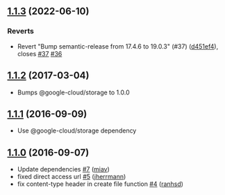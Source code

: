 ## [1.1.3](https://github.com/parse-community/parse-server-gcs-adapter/compare/v1.1.2...1.1.3) (2022-06-10)


### Reverts

* Revert "Bump semantic-release from 17.4.6 to 19.0.3" (#37) ([d451ef4](https://github.com/parse-community/parse-server-gcs-adapter/commit/d451ef46676e2857f3ddbb526071e522f1937524)), closes [#37](https://github.com/parse-community/parse-server-gcs-adapter/issues/37) [#36](https://github.com/parse-community/parse-server-gcs-adapter/issues/36)

## [1.1.2](https://github.com/parse-server-modules/parse-server-gcs-adapter/tree/1.1.2) (2017-03-04)

- Bumps @google-cloud/storage to 1.0.0

## [1.1.1](https://github.com/parse-server-modules/parse-server-gcs-adapter/tree/1.1.1) (2016-09-09)

- Use @google-cloud/storage dependency

## [1.1.0](https://github.com/parse-server-modules/parse-server-gcs-adapter/tree/1.1.0) (2016-09-07)

- Update dependencies [\#7](https://github.com/parse-server-modules/parse-server-gcs-adapter/pull/7) ([miav](https://github.com/miav))
- fixed direct access url [\#5](https://github.com/parse-server-modules/parse-server-gcs-adapter/pull/5) ([jherrmann](https://github.com/jherrmann))
- fix content-type header in create file function [\#4](https://github.com/parse-server-modules/parse-server-gcs-adapter/pull/4) ([ranhsd](https://github.com/ranhsd))
